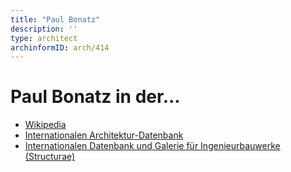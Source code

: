```yaml
---
title: "Paul Bonatz"
description: ''
type: architect
archinformID: arch/414
---
```


# Paul Bonatz in der...
* [Wikipedia](https://de.wikipedia.org/wiki/Paul_Bonatz)
* [Internationalen Architektur-Datenbank](https://deu.archinform.net/arch/414.htm)
* [Internationalen Datenbank und Galerie für Ingenieurbauwerke (Structurae)](https://structurae.net/de/personen/paul-bonatz)
